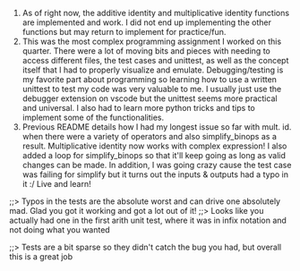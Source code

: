 1. As of right now, the additive identity and multiplicative identity functions are implemented and work. I did not end up implementing the other functions but may return to implement for practice/fun.
2. This was the most complex programming assignment I worked on this quarter. There were a lot of moving bits and pieces with needing to access different files, the test cases and unittest, as well as the concept itself that I had to properly visualize and emulate. Debugging/testing is my favorite part about programming so learning how to use a written unittest to test my code was very valuable to me. I usually just use the debugger extension on vscode but the unittest seems more practical and universal. I also had to learn more python tricks and tips to implement some of the functionalities. 
3. Previous README details how I had my longest issue so far with mult. id. when there were a variety of operators and also simplify_binops as a result. Multiplicative identity now works with complex expression! I also added a loop for simplify_binops so that it'll keep going as long as valid changes can be made. In addition, I was going crazy cause the test case was failing for simplify but it turns out the inputs & outputs had a typo in it :/ Live and learn! 

;;> Typos in the tests are the absolute worst and can drive one absolutely mad. Glad you got it working and got a lot out of it! 
;;> Looks like you actually had one in the first arith unit test, where it was in infix notation and not doing what you wanted


;;> Tests are a bit sparse so they didn't catch the bug you had, but overall this is a great job
